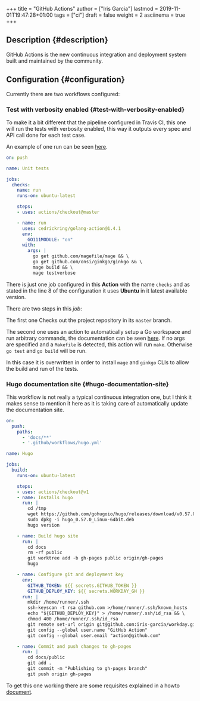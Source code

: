 +++
title = "GitHub Actions"
author = ["Iris Garcia"]
lastmod = 2019-11-01T19:47:28+01:00
tags = ["ci"]
draft = false
weight = 2
asciinema = true
+++

## Description {#description}

GitHub Actions is the new continuous integration and deployment system
built and maintained by the community.


## Configuration {#configuration}

Currently there are two workflows configured:


### Test with verbosity enabled {#test-with-verbosity-enabled}

To make it a bit different that the pipeline configured in Travis CI,
this one will run the tests with verbosity enabled, this way it
outputs every spec and API call done for each test case.

An example of one run can be seen [here](https://github.com/iris-garcia/workday/runs/285177520).

```yaml
on: push

name: Unit tests

jobs:
  checks:
    name: run
    runs-on: ubuntu-latest

    steps:
    - uses: actions/checkout@master

    - name: run
      uses: cedrickring/golang-action@1.4.1
      env:
        GO111MODULE: "on"
      with:
        args: |
          go get github.com/magefile/mage && \
          go get github.com/onsi/ginkgo/ginkgo && \
          mage build && \
          mage testverbose
```

There is just one job configured in this **Action** with the name
`checks` and as stated in the line 8 of the configuration it uses
**Ubuntu** in it latest available version.

There are two steps in this _job_:

The first one Checks out the project repository in its `master` branch.

The second one uses an action to automatically setup a Go workspace
and run arbitrary commands, the documentation can be seen [here](https://github.com/cedrickring/golang-action).
If no args are specified and a `Makefile` is detected, this action will
run `make`. Otherwise `go test` and `go build` will be run.

In this case it is overwritten in order to install `mage` and `ginkgo`
CLIs to allow the build and run of the tests.


### Hugo documentation site {#hugo-documentation-site}

This workflow is not really a typical continuous integration one, but
I think it makes sense to mention it here as it is taking care of
automatically update the documentation site.

```yaml
on:
  push:
    paths:
      - 'docs/**'
      - '.github/workflows/hugo.yml'

name: Hugo

jobs:
  build:
    runs-on: ubuntu-latest

    steps:
    - uses: actions/checkout@v1
    - name: Installs hugo
      run: |
        cd /tmp
        wget https://github.com/gohugoio/hugo/releases/download/v0.57.0/hugo_0.57.0_Linux-64bit.deb
        sudo dpkg -i hugo_0.57.0_Linux-64bit.deb
        hugo version

    - name: Build hugo site
      run: |
        cd docs
        rm -rf public
        git worktree add -b gh-pages public origin/gh-pages
        hugo

    - name: Configure git and deployment key
      env:
        GITHUB_TOKEN: ${{ secrets.GITHUB_TOKEN }}
        GITHUB_DEPLOY_KEY: ${{ secrets.WORKDAY_GH }}
      run: |
        mkdir /home/runner/.ssh
        ssh-keyscan -t rsa github.com >/home/runner/.ssh/known_hosts
        echo "${GITHUB_DEPLOY_KEY}" > /home/runner/.ssh/id_rsa && \
        chmod 400 /home/runner/.ssh/id_rsa
        git remote set-url origin git@github.com:iris-garcia/workday.git
        git config --global user.name "GitHub Action"
        git config --global user.email "action@github.com"

    - name: Commit and push changes to gh-pages
      run: |
        cd docs/public
        git add .
        git commit -m "Publishing to gh-pages branch"
        git push origin gh-pages
```

To get this one working there are some requisites explained in a howto
[document](/howto/gh-pages).
